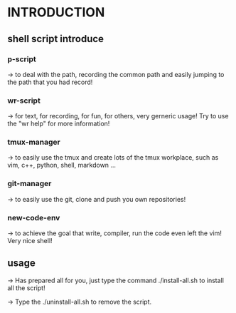 # INTRODUCTION

## shell script introduce

### p-script
-> to deal with the path, recording the common path and easily jumping to the path that you had record!

### wr-script
-> for text, for recording, for fun, for others, very gerneric usage! Try to use the "wr help" for more information!

### tmux-manager
-> to easily use the tmux and create lots of the tmux workplace, such as vim, c++, python, shell, markdown ...

### git-manager
-> to easily use the git, clone and push you own repositories!

### new-code-env
-> to achieve the goal that write, compiler, run the code even left the vim! Very nice shell!

## usage
-> Has prepared all for you, just type the command ./install-all.sh to install all the script!

-> Type the ./uninstall-all.sh to remove the script.

